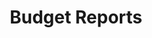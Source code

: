 ---
title: Budget Reports
layout: custom
keywords: [Report, Epicor, Accounts]
description: Step by step guide on adding budget columns to your report templates.
---
